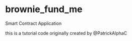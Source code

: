 # brownie_fund_me
Smart Contract Application

this is a tutorial code originally created by @PatrickAlphaC
